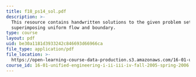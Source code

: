 ```yaml
---
title: f18_ps14_sol.pdf
description: >-
  This resource contains handwritten solutions to the given problem set on
  superimposing uniform flow and boundary.
type: course
layout: pdf
uid: be30a1181d3933242c846693d66966ca
file_type: application/pdf
file_location: >-
  https://open-learning-course-data-production.s3.amazonaws.com/16-01-unified-engineering-i-ii-iii-iv-fall-2005-spring-2006/be30a1181d3933242c846693d66966ca_f18_ps14_sol.pdf
course_id: 16-01-unified-engineering-i-ii-iii-iv-fall-2005-spring-2006
---
```

